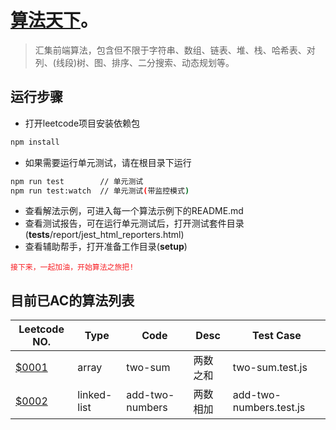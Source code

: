 # [算法天下](https://github.com/miracle-git/leetcode.git)。
> 汇集前端算法，包含但不限于字符串、数组、链表、堆、栈、哈希表、对列、(线段)树、图、排序、二分搜索、动态规划等。

## 运行步骤
- 打开leetcode项目安装依赖包
```bash
npm install
```
- 如果需要运行单元测试，请在根目录下运行
```bash
npm run test        // 单元测试
npm run test:watch  // 单元测试(带监控模式)
```
- 查看解法示例，可进入每一个算法示例下的README.md
- 查看测试报告，可在运行单元测试后，打开测试套件目录(__tests__/report/jest_html_reporters.html)
- 查看辅助帮手，打开准备工作目录(__setup__)

<font color=#f81d22>`接下来，一起加油，开始算法之旅把!`</font>

## 目前已AC的算法列表

| Leetcode NO.| Type | Code | Desc | Test Case |
|------|------|------|------|------|
| <a href="https://leetcode.com/problems/two-sum" target="_blank">$0001</a> | array | two-sum | 两数之和 | two-sum.test.js |
| <a href="https://leetcode.com/problems/add-two-numbers" target="_blank">$0002</a> | linked-list | add-two-numbers | 两数相加 | add-two-numbers.test.js |
